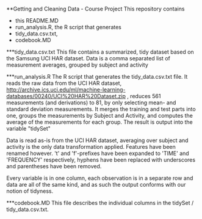 **Getting and Cleaning Data - Course Project
This repository contains 
- this README.MD
- run_analysis.R, the R script that generates 
- tidy_data.csv.txt, 
- codebook.MD


***tidy_data.csv.txt
This file contains a summarized, tidy dataset based on the Samsung UCI HAR dataset.
Data is a comma separated list of measurement averages, grouped by subject and activity

***run_analysis.R
The R script that generates the tidy_data.csv.txt file.
It reads the raw data from the UCI HAR dataset, http://archive.ics.uci.edu/ml/machine-learning-databases/00240/UCI%20HAR%20Dataset.zip
, reduces 561 measurements (and derivations) to 81, by only selecting mean- and standard deviation measurements. It merges the training
and test parts into one, groups the measurements by Subject and Activity, and computes the 
average of the measurements for each group. The result is output into the variable "tidySet"

Data is read as-is from the UCI HAR dataset, averaging over subject and activity is the only data transformation applied.
Features have been renamed however. 't' and 'f'-prefixes have been expanded to 'TIME' and 'FREQUENCY' respectively, 
hyphens have been replaced with underscores and parentheses have been removed.

Every variable is in one column, each observation is in a separate row and data are all of the same kind, and as such the output
conforms with our notion of tidyness.

***codebook.MD
This file describes the individual columns in the tidySet / tidy_data.csv.txt.